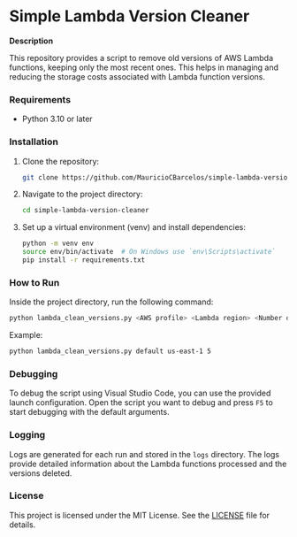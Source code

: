 # Simple Lambda Version Cleaner

**Description**  

This repository provides a script to remove old versions of AWS Lambda functions, keeping only the most recent ones. This helps in managing and reducing the storage costs associated with Lambda function versions.

### Requirements  
- Python 3.10 or later  

### Installation  

1. Clone the repository:  
   ```bash
   git clone https://github.com/MauricioCBarcelos/simple-lambda-version-cleaner.git
   ```  

2. Navigate to the project directory:
   ```bash
   cd simple-lambda-version-cleaner
   ```

3. Set up a virtual environment (venv) and install dependencies:  
   ```bash
   python -m venv env  
   source env/bin/activate  # On Windows use `env\Scripts\activate`
   pip install -r requirements.txt  
   ```  

### How to Run  

Inside the project directory, run the following command:  
```bash
python lambda_clean_versions.py <AWS profile> <Lambda region> <Number of latest versions to be maintained>
```  

Example:  
```bash
python lambda_clean_versions.py default us-east-1 5
```

### Debugging

To debug the script using Visual Studio Code, you can use the provided launch configuration. Open the script you want to debug and press `F5` to start debugging with the default arguments.

### Logging

Logs are generated for each run and stored in the `logs` directory. The logs provide detailed information about the Lambda functions processed and the versions deleted.

### License

This project is licensed under the MIT License. See the [LICENSE](LICENSE) file for details.